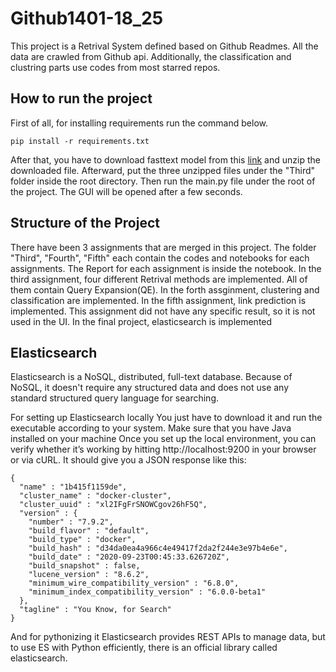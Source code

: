 # Github1401-18_25
This project is a Retrival System defined based on Github Readmes. All the data are crawled from Github api. Additionally, the classification and clustring parts use codes from most starred repos. 

## How to run the project

First of all, for installing requirements run the command below. 

```
pip install -r requirements.txt
```

After that, you have to download fasttext model from this [link](https://drive.google.com/file/d/1pZGpzhVsPcWu4kkp2Yb5ISFYBKcyeIFo/view?usp=sharing) and unzip the downloaded file. Afterward, put the three unzipped files under the "Third" folder inside the root directory. 
Then run the main.py file under the root of the project. The GUI will be opened after a few seconds. 

## Structure of the Project
There have been 3 assignments that are merged in this project. The folder "Third", "Fourth", "Fifth" each contain the codes and notebooks for each assignments. The Report for each assignment is inside the notebook. 
In the third assignment, four different Retrival methods are implemented. All of them contain Query Expansion(QE). 
In the forth assginment, clustering and classification are implemented. 
In the fifth assignment, link prediction is implemented. This assignment did not have any specific result, so it is not used in the UI. 
In the final project, elasticsearch is implemented

## Elasticsearch 

Elasticsearch is a NoSQL, distributed, full-text database. Because of NoSQL, it doesn't require any structured data and does not use any standard structured query language for searching.

For setting up Elasticsearch locally You just have to download it and run the executable according to your system. Make sure that you have Java installed on your machine
Once you set up the local environment, you can verify whether it’s working by hitting http://localhost:9200 in your browser or via cURL. It should give you a JSON response like this:

```
{
  "name" : "1b415f1159de",
  "cluster_name" : "docker-cluster",
  "cluster_uuid" : "xl2IFgFrSNOWCgov26hF5Q",
  "version" : {
    "number" : "7.9.2",
    "build_flavor" : "default",
    "build_type" : "docker",
    "build_hash" : "d34da0ea4a966c4e49417f2da2f244e3e97b4e6e",
    "build_date" : "2020-09-23T00:45:33.626720Z",
    "build_snapshot" : false,
    "lucene_version" : "8.6.2",
    "minimum_wire_compatibility_version" : "6.8.0",
    "minimum_index_compatibility_version" : "6.0.0-beta1"
  },
  "tagline" : "You Know, for Search"
}

```

And for pythonizing it Elasticsearch provides REST APIs to manage data, but to use ES with Python efficiently, there is an official library called elasticsearch.
